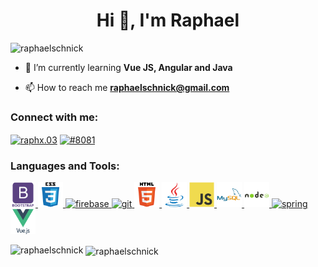 <h1 align="center">Hi 👋, I'm Raphael</h1>
<p align="left"> <img src="https://komarev.com/ghpvc/?username=raphaelschnick&label=Profile%20views&color=0e75b6&style=flat" alt="raphaelschnick" /> </p>

- 🌱 I’m currently learning **Vue JS, Angular and Java**

- 📫 How to reach me **raphaelschnick@gmail.com**

<h3 align="left">Connect with me:</h3>
<p align="left">
<a href="https://instagram.com/raphx.03" target="blank"><img align="center" src="https://cdn.jsdelivr.net/npm/simple-icons@3.0.1/icons/instagram.svg" alt="raphx.03" height="30" width="40" /></a>
<a href="https://discord.gg/#8081" target="blank"><img align="center" src="https://cdn.jsdelivr.net/npm/simple-icons@3.0.1/icons/discord.svg" alt="#8081" height="30" width="40" /></a>
</p>

<h3 align="left">Languages and Tools:</h3>
<p align="left"> <a href="https://getbootstrap.com" target="_blank"> <img src="https://raw.githubusercontent.com/devicons/devicon/master/icons/bootstrap/bootstrap-plain-wordmark.svg" alt="bootstrap" width="40" height="40"/> </a> <a href="https://www.w3schools.com/css/" target="_blank"> <img src="https://raw.githubusercontent.com/devicons/devicon/master/icons/css3/css3-original-wordmark.svg" alt="css3" width="40" height="40"/> </a> <a href="https://firebase.google.com/" target="_blank"> <img src="https://www.vectorlogo.zone/logos/firebase/firebase-icon.svg" alt="firebase" width="40" height="40"/> </a> <a href="https://git-scm.com/" target="_blank"> <img src="https://www.vectorlogo.zone/logos/git-scm/git-scm-icon.svg" alt="git" width="40" height="40"/> </a> <a href="https://www.w3.org/html/" target="_blank"> <img src="https://raw.githubusercontent.com/devicons/devicon/master/icons/html5/html5-original-wordmark.svg" alt="html5" width="40" height="40"/> </a> <a href="https://www.java.com" target="_blank"> <img src="https://raw.githubusercontent.com/devicons/devicon/master/icons/java/java-original.svg" alt="java" width="40" height="40"/> </a> <a href="https://developer.mozilla.org/en-US/docs/Web/JavaScript" target="_blank"> <img src="https://raw.githubusercontent.com/devicons/devicon/master/icons/javascript/javascript-original.svg" alt="javascript" width="40" height="40"/> </a> <a href="https://www.mysql.com/" target="_blank"> <img src="https://raw.githubusercontent.com/devicons/devicon/master/icons/mysql/mysql-original-wordmark.svg" alt="mysql" width="40" height="40"/> </a> <a href="https://nodejs.org" target="_blank"> <img src="https://raw.githubusercontent.com/devicons/devicon/master/icons/nodejs/nodejs-original-wordmark.svg" alt="nodejs" width="40" height="40"/> </a> <a href="https://spring.io/" target="_blank"> <img src="https://www.vectorlogo.zone/logos/springio/springio-icon.svg" alt="spring" width="40" height="40"/> </a> <a href="https://vuejs.org/" target="_blank"> <img src="https://raw.githubusercontent.com/devicons/devicon/master/icons/vuejs/vuejs-original-wordmark.svg" alt="vuejs" width="40" height="40"/> </a> </p>

<p><img align="left" src="https://github-readme-stats.vercel.app/api/top-langs?username=raphaelschnick&show_icons=true&locale=en&layout=compact" alt="raphaelschnick" /></p>

<p>&nbsp;<img align="center" src="https://github-readme-stats.vercel.app/api?username=raphaelschnick&show_icons=true&locale=en" alt="raphaelschnick" /></p>

